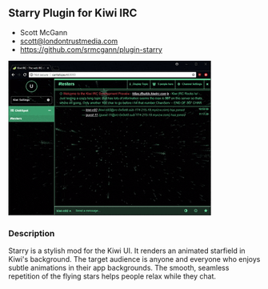 ## Starry Plugin for Kiwi IRC

* Scott McGann
* scott@londontrustmedia.com
* https://github.com/srmcgann/plugin-starry

![alt text](121UQB.gif)

### Description
Starry is a stylish mod for the Kiwi UI.
It renders an animated starfield in Kiwi's background.
The target audience is anyone and everyone who enjoys subtle animations in their app backgrounds.
The smooth, seamless repetition of the flying stars helps people relax while they chat.
